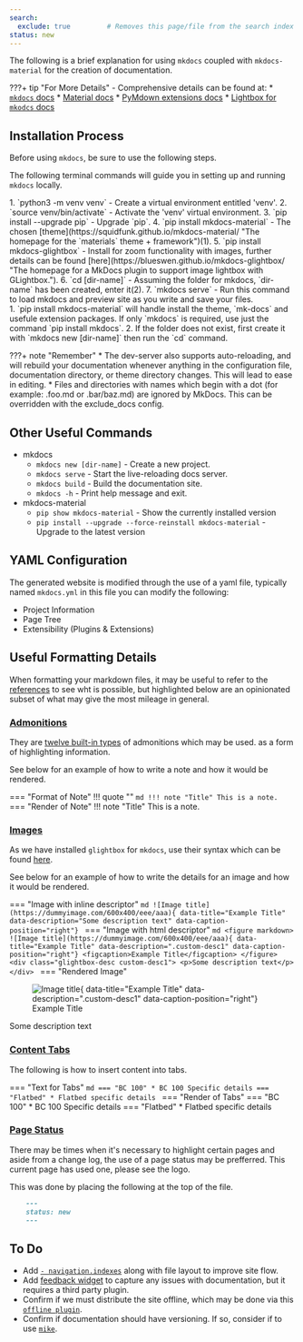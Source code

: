 ```yaml
---
search:
  exclude: true         # Removes this page/file from the search index
status: new
---
```


The following is a brief explanation for using `mkdocs` coupled with `mkdocs-material` for the creation of documentation.

???+ tip "For More Details"
    - Comprehensive details can be found at:
        * [`mkdocs` docs](https://www.mkdocs.org/getting-started/ "The getting started guide for `mkdocs`")
        * [Material docs](https://squidfunk.github.io/mkdocs-material/ "The homepage for the `materials` theme + framework")
        * [PyMdown extensions docs](https://facelessuser.github.io/pymdown-extensions/ "The homepage for the PyMdown extensions")
        * [Lightbox for `mkodcs` docs](https://blueswen.github.io/mkdocs-glightbox/)


## Installation Process

Before using `mkdocs`, be sure to use the following steps.

The following terminal commands will guide you in setting up and running `mkdocs` locally.
<div class="annotate" markdown>
1. `python3 -m venv venv` - Create a virtual environment entitled 'venv'.
2. `source venv/bin/activate` - Activate the 'venv' virtual environment.
3. `pip install --upgrade pip` - Upgrade `pip`.
4. `pip install mkdocs-material` - The chosen [theme](https://squidfunk.github.io/mkdocs-material/ "The homepage for the `materials` theme + framework")(1).
5. `pip install mkdocs-glightbox` - Install for zoom functionality with images, further details can be found [here](https://blueswen.github.io/mkdocs-glightbox/ "The homepage for a MkDocs plugin to support image lightbox with GLightbox.").
6. `cd [dir-name]` - Assuming the folder for mkdocs, `dir-name` has been created, enter it(2).
7. `mkdocs serve` - Run this command to load mkdocs and preview site as you write and save your files.
</div>
1.  `pip install mkdocs-material` will handle install the theme, `mk-docs` and usefule extension packages. If only `mkdocs` is required, use just the command `pip install mkdocs`.
2.  If the folder does not exist, first create it with `mkdocs new [dir-name]` then run the `cd`  command.

???+ note "Remember"
    * The dev-server also supports auto-reloading, and will rebuild your documentation whenever anything in the configuration file, documentation directory, or theme directory changes. This will lead to ease in editing.
    * Files and directories with names which begin with a dot (for example: .foo.md or .bar/baz.md) are ignored by MkDocs. This can be overridden with the exclude_docs config.

## Other Useful Commands
- mkdocs
    - `mkdocs new [dir-name]` - Create a new project.
    - `mkdocs serve` - Start the live-reloading docs server.
    - `mkdocs build` - Build the documentation site.
    - `mkdocs -h` - Print help message and exit.
- mkdocs-material
    - `pip show mkdocs-material` - Show the currently installed version
    - `pip install --upgrade --force-reinstall mkdocs-material` - Upgrade to the latest version


## YAML Configuration

The generated website is modified through the use of a yaml file, typically named `mkdocs.yml` in this file you can modify the following:

- Project Information
- Page Tree
- Extensibility (Plugins & Extensions)


## Useful Formatting Details

When formatting your markdown files, it may be useful to refer to the [references](https://squidfunk.github.io/mkdocs-material/reference/ "Overview of References in material theme") to see wht is possible, but highlighted below are an opinionated subset of what may give the most mileage in general.

### [Admonitions](https://squidfunk.github.io/mkdocs-material/reference/admonitions/#admonitions "Admonitions Reference Guide")

They are [twelve built-in types](https://squidfunk.github.io/mkdocs-material/reference/admonitions/#supported-types) of admonitions which may be used. as a form of highlighting information.

See below for an example of how to write a note and how it would be rendered.

=== "Format of Note"
    !!! quote ""
        ```md
            !!! note "Title"
                This is a note.
        ```
=== "Render of Note"
    !!! note "Title"
        This is a note.

### [Images](https://squidfunk.github.io/mkdocs-material/reference/images/#images "Images Reference Guide")


As we have installed `glightbox` for `mkdocs`, use their syntax which can be found [here](https://blueswen.github.io/mkdocs-glightbox/ "MkDocs GLightbox Reference Guide").

See below for an example of how to write the details for an image and how it would be rendered.


=== "Image with inline descriptor"
    ```md
    ![Image title](https://dummyimage.com/600x400/eee/aaa){ data-title="Example Title" data-description="Some description text" data-caption-position="right"}
    ```
=== "Image with html descriptor"
    ```md
    <figure markdown>
    ![Image title](https://dummyimage.com/600x400/eee/aaa){ data-title="Example Title" data-description=".custom-desc1" data-caption-position="right"}
    <figcaption>Example Title</figcaption>
    </figure>
    <div class="glightbox-desc custom-desc1">
    <p>Some description text</p>
    </div>
    ```
=== "Rendered Image"
    <figure markdown>
    ![Image title](https://dummyimage.com/600x400/eee/aaa){ data-title="Example Title" data-description=".custom-desc1" data-caption-position="right"}
    <figcaption>Example Title</figcaption>
    </figure>
    <div class="glightbox-desc custom-desc1">
    <p>Some description text</p>
    </div>



### [Content Tabs](https://squidfunk.github.io/mkdocs-material/reference/content-tabs/#content-tabs "Content Tabs Reference Guide")

The following is how to insert content into tabs.

=== "Text for Tabs"
    ```md
        === "BC 100"
            * BC 100 Specific details
        === "Flatbed"
            * Flatbed specific details
    ```
=== "Render of Tabs"
    === "BC 100"
        * BC 100 Specific details
    === "Flatbed"
        * Flatbed specific details




### [Page Status](https://squidfunk.github.io/mkdocs-material/reference/#setting-the-page-status "Setting the Page Status")

There may be times when it's necessary to highlight certain pages and aside from a change log, the use of a page status may be prefferred. This current page has used one, please see the logo.

This was done by placing the following at the top of the file.

```md
    ---
    status: new
    ---
```

## To Do

- Add [`- navigation.indexes`](https://squidfunk.github.io/mkdocs-material/setup/setting-up-navigation/#section-index-pages) along with file layout to improve site flow.
- Add [feedback widget](https://squidfunk.github.io/mkdocs-material/setup/setting-up-site-analytics/#was-this-page-helpful) to capture any issues with documentation, but it requires a third party plugin.
- Confirm if we must distribute the site offline, which may be done via this [`offline plugin`](https://squidfunk.github.io/mkdocs-material/setup/building-for-offline-usage/#built-in-offline-plugin).
- Confirm if documentation should have versioning. If so, consider if to use [`mike`](https://squidfunk.github.io/mkdocs-material/setup/setting-up-versioning/#setting-up-versioning).



